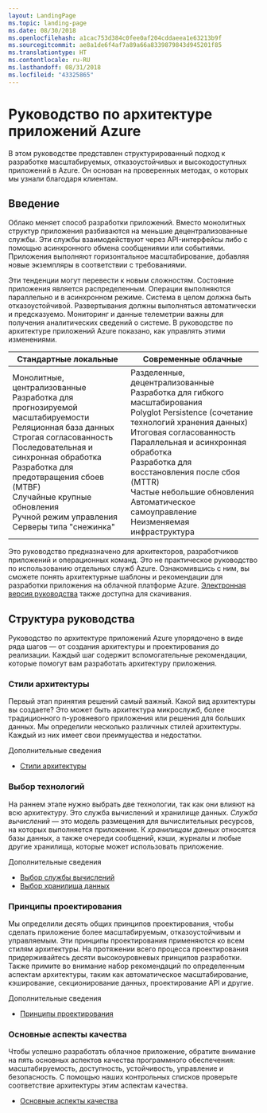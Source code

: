 ```yaml
---
layout: LandingPage
ms.topic: landing-page
ms.date: 08/30/2018
ms.openlocfilehash: a1cac753d384c0fee0af204cddaeea1e63213b9f
ms.sourcegitcommit: ae8a1de6f4af7a89a66a8339879843d945201f85
ms.translationtype: HT
ms.contentlocale: ru-RU
ms.lasthandoff: 08/31/2018
ms.locfileid: "43325865"
---
```

# <a name="azure-application-architecture-guide"></a>Руководство по архитектуре приложений Azure

В этом руководстве представлен структурированный подход к разработке масштабируемых, отказоустойчивых и высокодоступных приложений в Azure. Он основан на проверенных методах, о которых мы узнали благодаря клиентам.

## <a name="introduction"></a>Введение

Облако меняет способ разработки приложений. Вместо монолитных структур приложения разбиваются на меньшие децентрализованные службы. Эти службы взаимодействуют через API-интерфейсы либо с помощью асинхронного обмена сообщениями или событиями. Приложения выполняют горизонтальное масштабирование, добавляя новые экземпляры в соответствии с требованиями. 

Эти тенденции могут перевести к новым сложностям. Состояние приложения является распределенным. Операции выполняются параллельно и в асинхронном режиме. Система в целом должна быть отказоустойчивой. Развертывания должны выполняться автоматически и предсказуемо. Мониторинг и данные телеметрии важны для получения аналитических сведений о системе. В руководстве по архитектуре приложений Azure показано, как управлять этими изменениями. 

<table>
<thead>
    <tr><th>Стандартные локальные</th><th>Современные облачные</th></tr>
</thead>
<tbody>
<tr><td>Монолитные, централизованные<br/>
Разработка для прогнозируемой масштабируемости<br/>
Реляционная база данных<br/>
Строгая согласованность<br/>
Последовательная и синхронная обработка<br/>
Разработка для предотвращения сбоев (MTBF)<br/>
Случайные крупные обновления<br/>
Ручной режим управления<br/>
Серверы типа "снежинка"</td>
<td>
Разделенные, децентрализованные<br/>
Разработка для гибкого масштабирования<br/>
Polyglot Persistence (сочетание технологий хранения данных)<br/>
Итоговая согласованность<br/>
Параллельная и асинхронная обработка<br/>
Разработка для восстановления после сбоя (MTTR)<br/>
Частые небольшие обновления<br/>
Автоматическое самоуправление<br/>
Неизменяемая инфраструктура<br/>
</td>
</tbody>
</table>

Это руководство предназначено для архитекторов, разработчиков приложений и операционных команд. Это не практическое руководство по использованию отдельных служб Azure. Ознакомившись с ним, вы сможете понять архитектурные шаблоны и рекомендации для разработки приложения на облачной платформе Azure. [Электронная версия руководства][ebook] также доступна для скачивания.

## <a name="how-this-guide-is-structured"></a>Структура руководства

Руководство по архитектуре приложений Azure упорядочено в виде ряда шагов — от создания архитектуры и проектирования до реализации. Каждый шаг содержит вспомогательные рекомендации, которые помогут вам разработать архитектуру приложения.

### <a name="architecture-styles"></a>Стили архитектуры

Первый этап принятия решений самый важный. Какой вид архитектуры вы создаете? Это может быть архитектура микрослужб, более традиционного n-уровневого приложения или решения для больших данных. Мы определили несколько различных стилей архитектуры. Каждый из них имеет свои преимущества и недостатки.

Дополнительные сведения

- [Стили архитектуры](./architecture-styles/index.md)

### <a name="technology-choices"></a>Выбор технологий

На раннем этапе нужно выбрать две технологии, так как они влияют на всю архитектуру. Это служба вычислений и хранилище данных. *Служба вычислений* — это модель размещения для вычислительных ресурсов, на которых выполняется приложение. К *хранилищам данных* относятся базы данных, а также очереди сообщений, кэши, журналы и любые другие хранилища, которые может использовать приложение. 

Дополнительные сведения

- [Выбор службы вычислений](./technology-choices/compute-overview.md)
- [Выбор хранилища данных](./technology-choices/data-store-overview.md)

### <a name="design-principles"></a>Принципы проектирования

Мы определили десять общих принципов проектирования, чтобы сделать приложение более масштабируемым, отказоустойчивым и управляемым. Эти принципы проектирования применяются ко всем стилям архитектуры. На протяжении всего процесса проектирования придерживайтесь десяти высокоуровневых принципов разработки. Также примите во внимание набор рекомендаций по определенным аспектам архитектуры, таким как автоматическое масштабирование, кэширование, секционирование данных, проектирование API и другие.

Дополнительные сведения

- [Принципы проектирования](./design-principles/index.md)


### <a name="quality-pillars"></a>Основные аспекты качества

Чтобы успешно разработать облачное приложение, обратите внимание на пять основных аспектов качества программного обеспечения: масштабируемость, доступность, устойчивость, управление и безопасность. С помощью наших контрольных списков проверьте соответствие архитектуры этим аспектам качества.

- [Основные аспекты качества](./pillars.md)


[ebook]: https://azure.microsoft.com/campaigns/cloud-application-architecture-guide/
